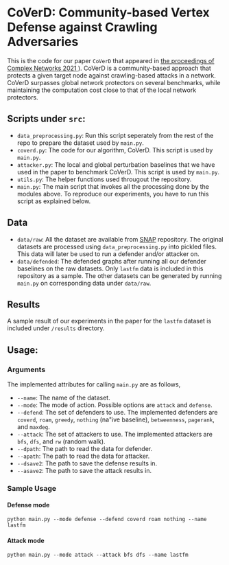 # CoVerD: Community-based Vertex Defense against Crawling Adversaries
This is the code for our paper ```CoVerD``` that appeared in [the proceedings of Complex Networks 2021 ](https://www.springerprofessional.de/en/coverd-community-based-vertex-defense-against-crawling-adversari/19984022)). CoVerD is a community-based approach that protects a given target node against crawling-based attacks in a network. CoVerD surpasses global network protectors on several benchmarks, while maintaining the computation cost close to that of the local network protectors. 


## Scripts under ```src```:
* ```data_preprocessing.py```: Run this script seperately from the rest of the repo to prepare the dataset used by ```main.py```.
* ```coverd.py```: The code for our algorithm, CoVerD. This script is used by ```main.py```.
* ```attacker.py```: The local and global perturbation baselines that we have used in the paper to benchmark CoVerD. This script is used by ```main.py```.
* ```utils.py```: The helper functions used througout the repository.
* ```main.py```: The main script that invokes all the processing done by the modules above. To reproduce our experiments, you have to run this script as explained below.

## Data
* ```data/raw```: All the dataset are available from [SNAP](https://snap.stanford.edu/data/) repository. The original datasets are processed using ```data_preprocessing.py``` into pickled files. This data will later be used to run a defender and/or attacker on.
* ```data/defended```: The defended graphs after running all our defender baselines on the raw datasets. Only ```lastfm``` data is included in this repository as a sample. The other datasets can be generated by running ```main.py``` on corresponding data under ```data/raw```.

## Results
A sample result of our experiments in the paper for the ```lastfm``` dataset is included under ```/results``` directory. 

## Usage:

### Arguments
The implemented attributes for calling ```main.py``` are as follows,
* ```--name```: The name of the dataset.
* ```--mode```: The mode of action. Possible options are ```attack``` and ```defense```.
* ```--defend```: The set of defenders to use. The implemented defenders are ```coverd```, ```roam```, ```greedy```, ```nothing``` (na\"ive baseline), ```betweenness```, ```pagerank```, and ```maxdeg```.
* ```--attack```: The set of attackers to use. The implemented attackers are ```bfs```, ```dfs```, and ```rw``` (random walk).
* ```--dpath```: The path to read the data for defender.
* ```--apath```: The path to read the data for attacker.
* ```--dsave2```: The path to save the defense results in.
* ```--asave2```: The path to save the attack results in.

### Sample Usage
#### Defense mode 
```
python main.py --mode defense --defend coverd roam nothing --name lastfm 
```
#### Attack mode
```
python main.py --mode attack --attack bfs dfs --name lastfm 
```

